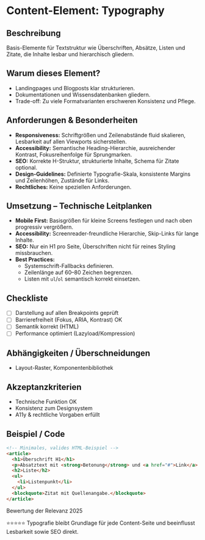 # Content-Element: Typography

## Beschreibung
Basis-Elemente für Textstruktur wie Überschriften, Absätze, Listen und Zitate, die Inhalte lesbar und hierarchisch gliedern.

## Warum dieses Element?
- Landingpages und Blogposts klar strukturieren.
- Dokumentationen und Wissensdatenbanken gliedern.
- Trade-off: Zu viele Formatvarianten erschweren Konsistenz und Pflege.

## Anforderungen & Besonderheiten
- **Responsiveness:** Schriftgrößen und Zeilenabstände fluid skalieren, Lesbarkeit auf allen Viewports sicherstellen.
- **Accessibility:** Semantische Heading-Hierarchie, ausreichender Kontrast, Fokusreihenfolge für Sprungmarken.
- **SEO:** Korrekte H-Struktur, strukturierte Inhalte, Schema für Zitate optional.
- **Design-Guidelines:** Definierte Typografie-Skala, konsistente Margins und Zeilenhöhen, Zustände für Links.
- **Rechtliches:** Keine speziellen Anforderungen.

## Umsetzung – Technische Leitplanken
- **Mobile First:** Basisgrößen für kleine Screens festlegen und nach oben progressiv vergrößern.
- **Accessibility:** Screenreader-freundliche Hierarchie, Skip-Links für lange Inhalte.
- **SEO:** Nur ein H1 pro Seite, Überschriften nicht für reines Styling missbrauchen.
- **Best Practices:**
  - Systemschrift-Fallbacks definieren.
  - Zeilenlänge auf 60–80 Zeichen begrenzen.
  - Listen mit `ul`/`ol` semantisch korrekt einsetzen.

## Checkliste
- [ ] Darstellung auf allen Breakpoints geprüft
- [ ] Barrierefreiheit (Fokus, ARIA, Kontrast) OK
- [ ] Semantik korrekt (HTML)
- [ ] Performance optimiert (Lazyload/Kompression)

## Abhängigkeiten / Überschneidungen
- Layout-Raster, Komponentenbibliothek

## Akzeptanzkriterien
- Technische Funktion OK
- Konsistenz zum Designsystem
- A11y & rechtliche Vorgaben erfüllt

## Beispiel / Code
```html
<!-- Minimales, valides HTML-Beispiel -->
<article>
  <h1>Überschrift H1</h1>
  <p>Absatztext mit <strong>Betonung</strong> und <a href="#">Link</a>.</p>
  <h2>Liste</h2>
  <ul>
    <li>Listenpunkt</li>
  </ul>
  <blockquote>Zitat mit Quellenangabe.</blockquote>
</article>
```

Bewertung der Relevanz 2025

⭐⭐⭐⭐⭐ Typografie bleibt Grundlage für jede Content-Seite und beeinflusst Lesbarkeit sowie SEO direkt.
